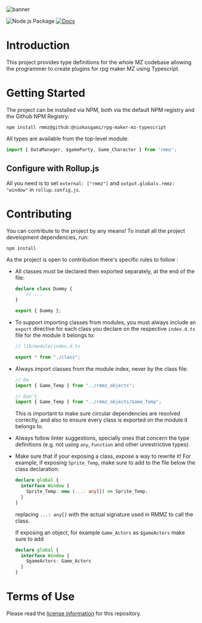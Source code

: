 ![banner](./typescript.jpg)

![Node.js Package](https://github.com/niokasgami/Rpg-Maker-MZ-Typescript/workflows/Node.js%20Package/badge.svg)
[![Docs](https://github.com/niokasgami/Rpg-Maker-MZ-Typescript/workflows/Docs/badge.svg)](https://niokasgami.github.io/Rpg-Maker-MZ-Typescript/)


# Introduction

This project provides type definitions for the whole MZ codebase allowing the
programmer to create plugins for rpg maker MZ using Typescript.


# Getting Started

The project can be installed via NPM, both via the default NPM registry and the
Github NPM Registry:

    npm install rmmz@github:@niokasgami/rpg-maker-mz-typescript

All types are available from the top-level module:

```ts
import { DataManager, $gameParty, Game_Character } from 'rmmz';
```

## Configure with Rollup.js

All you need is to set `external: ["rmmz"]` and `output.globals.rmmz: "window"`
in `rollup.config.js`.


# Contributing

You can contribute to the project by any means! To install all the project
development dependencies, run:

    npm install

As the project is open to contribution there's specific rules to follow :

- All classes must be declared then exported separately, at the end of the
  file:

    ```ts
    declare class Dummy {
        // ...
    }

    export { Dummy };
    ```

- To support importing classes from modules, you must always include an
  `export` directive for each class you declare on the respective `index.d.ts`
  file for the module it belongs to:

  ```ts
  // lib/module/index.d.ts

  export * from "./class";
  ```

- Always import classes from the module index, never by the class file:

  ```ts
  // Do
  import { Game_Temp } from "../rmmz_objects";

  // Don't
  import { Game_Temp } from "../rmmz_objects/Game_Temp";
  ```

  This is important to make sure circular dependencies are resolved correctly,
  and also to ensure every class is exported on the module it belongs to.

- Always follow linter suggestions, specially ones that concern the type
  definitions (e.g. not using `any`, `Function` and other unrestrictive types).

- Make sure that if your exposing a class, expose a way to rewrite it! For example, if exposing
  `Sprite_Temp`, make sure to add to the file below the class declaration:
  ```ts
  declare global {
    interface Window {
      Sprite_Temp: new (...: any[]) => Sprite_Temp;
    }
  }
  ```
  replacing `...: any[]` with the actual signature used in RMMZ to call the class.

  If exposing an object, for example `Game_Actors` as `$gameActors` make sure to add
  ```ts
  declare global {
    interface Window {
      $gameActors: Game_Actors
    }
  }
  ```


# Terms of Use

Please read the [license information](./LICENSE) for this repository.
